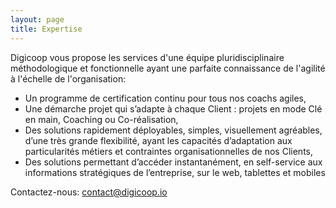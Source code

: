 ```yaml
---
layout: page
title: Expertise
---
```

Digicoop vous propose les services d'une équipe pluridisciplinaire méthodologique et fonctionnelle ayant une parfaite connaissance de l'agilité à l'échelle de l'organisation:

- Un programme de certification continu pour tous nos coachs agiles,
- Une démarche projet qui s’adapte à chaque Client : projets en mode Clé en main, Coaching ou Co-réalisation,
- Des solutions rapidement déployables, simples, visuellement agréables, d’une très grande flexibilité, ayant les capacités d’adaptation aux particularités métiers et contraintes organisationnelles de nos Clients,
- Des solutions permettant d’accéder instantanément, en self-service aux informations stratégiques de l’entreprise, sur le web, tablettes et mobiles

Contactez-nous: [contact@digicoop.io](mailto:contact@digicoop.io)
